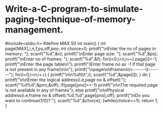 # Write-a-C-program-to-simulate-paging-technique-of-memory-management.
#include<stdio.h>
#define MAX 50
int main()
{
int page[MAX],i,n,f,ps,off,pno;
int choice=0;
printf("\nEnter the no of pages in memory: ");
scanf("%d",&n);
printf("\nEnter page size: ");
scanf("%d",&ps);
printf("\nEnter no of frames: ");
scanf("%d",&f);
for(i=0;i<n;i++)
page[i]=-1;
printf("\nEnter the page table\n");
printf("(Enter frame no as -1 if that page is not present in any 
frame)\n\n");
printf("\npageno\tframeno\n-------\t-------");
for(i=0;i<n;i++)
{
printf("\n\n%d\t\t",i);
scanf("%d",&page[i]);
}
do
{
printf("\n\nEnter the logical address(i.e,page no & offset):");
scanf("%d%d",&pno,&off);
if(page[pno]==-1)
printf("\n\nThe required page is not available in any of frames");
else
printf("\n\nPhysical address(i.e,frame no & 
offset):%d,%d",page[pno],off);
printf("\nDo you want to continue(1/0)?:");
scanf("%d",&choice);
}while(choice==1);
return 1;
}
